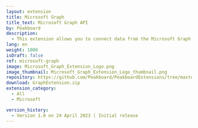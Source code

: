 ```yaml
---
layout: extension
title: Microsoft Graph
title_text: Microsoft Graph API
by: Peakboard
description: 
  - This extension allows you to connect data from the Microsoft Graph API as a data source in Peakboard and thus read data from various Microsoft 365 products. For example, you can display your calendar or Emails on your dashboard and create calendar entries or send Emails via an interactive dashboard.
lang: en
weight: 1000
isDraft: false
ref: microsoft-graph
image: Microsoft_Graph_Extension_Logo.png
image_thumbnail: Microsoft_Graph_Extension_Logo_thumbnail.png
repository: https://github.com/Peakboard/PeakboardExtensions/tree/master/GraphExtension
download: GraphExtension.zip
extension_category:
  - All
  - Microsoft

version_history:
  - Version 1.0 on 24 April 2023 | Initial release
---
```

